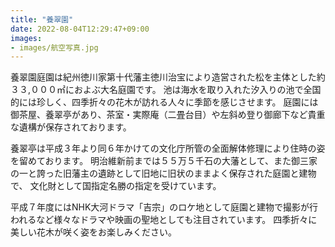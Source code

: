 ```yaml
---
title: "養翠園"
date: 2022-08-04T12:29:47+09:00
images:
- images/航空写真.jpg
---
```


養翠園庭園は紀州徳川家第十代藩主徳川治宝により造営された松を主体とした約３３,０００㎡におよぶ大名庭園です。
池は海水を取り入れた汐入りの池で全国的には珍しく、四季折々の花木が訪れる人々に季節を感じさせます。
庭園には御茶屋、養翠亭があり、茶室・実際庵（二畳台目）や左斜め登り御廊下など貴重な遺構が保存されております。

養翠亭は平成３年より同６年かけての文化庁所管の全面解体修理により住時の姿を留めております。
明治維新前までは５５万５千石の大藩として、また御三家の一と誇った旧藩主の遺跡として旧地に旧状のままよく保存された庭園と建物で、 
文化財として国指定名勝の指定を受けています。

平成７年度にはNHK大河ドラマ「吉宗」のロケ地として庭園と建物で撮影が行われるなど様々なドラマや映画の聖地としても注目されています。
四季折々に美しい花木が咲く姿をお楽しみください。
